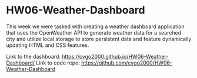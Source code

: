 # HW06-Weather-Dashboard

This week we were tasked with creating a weather dashboard application that uses the OpenWeather API to generate weather data for a searched city and utilize local storage to store persistent data and feature dynamically updating HTML and CSS features.

Link to the dashboard: https://cvgo2000.github.io/HW06-Weather-Dashboard/
Link to code repo: https://github.com/cvgo2000/HW06-Weather-Dashboard
